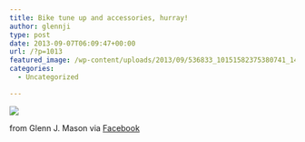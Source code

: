 ```yaml
---
title: Bike tune up and accessories, hurray!
author: glennji
type: post
date: 2013-09-07T06:09:47+00:00
url: /?p=1013
featured_image: /wp-content/uploads/2013/09/536833_10151582375380741_1433498286_n.jpg
categories:
  - Uncategorized

---
```

<div>
  <img src='/wp-content/uploads/2013/09/536833_10151582375380741_1433498286_n.jpg' style='max-width:600px;' /></p> 
  
  <div>
    from Glenn J. Mason via <a href="https://www.facebook.com/photo.php?fbid=10151582375380741&#038;set=a.10150907445480741.408542.551785740&#038;type=1">Facebook</a>
  </div>
</div>
